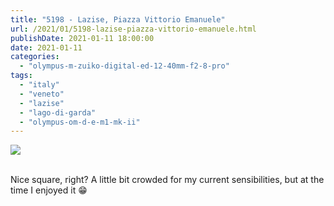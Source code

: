 ```yaml
---
title: "5198 - Lazise, Piazza Vittorio Emanuele"
url: /2021/01/5198-lazise-piazza-vittorio-emanuele.html
publishDate: 2021-01-11 18:00:00
date: 2021-01-11
categories: 
  - "olympus-m-zuiko-digital-ed-12-40mm-f2-8-pro"
tags: 
  - "italy"
  - "veneto"
  - "lazise"
  - "lago-di-garda"
  - "olympus-om-d-e-m1-mk-ii"
---
```

<div class="container">
<div class="center"><a target="_blank" href="https://d25zfm9zpd7gm5.cloudfront.net/1200x1200/2018/20180914_112937-Edit_lr.jpg"><img class="webfeedsFeaturedVisual" src="https://d25zfm9zpd7gm5.cloudfront.net/0600x0600/2018/20180914_112937-Edit_lr.jpg" /></a></div>
</div>
<br />

Nice square, right? A little bit crowded for my current
sensibilities, but at the time I enjoyed it :grin: